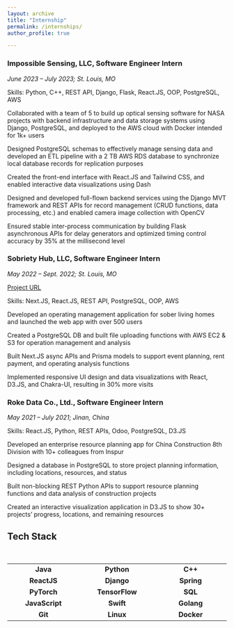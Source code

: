 ```yaml
---
layout: archive
title: "Internship"
permalink: /internships/
author_profile: true

---
```

###  Impossible Sensing, LLC, Software Engineer Intern                                                                                 

*June 2023 – July 2023; St. Louis, MO*

Skills: Python, C++, REST API, Django, Flask, React.JS, OOP, PostgreSQL, AWS 			              

Collaborated with a team of 5 to build up optical sensing software for NASA projects with backend infrastructure and data 
storage systems using Django, PostgreSQL, and deployed to the AWS cloud with Docker intended for 1k+ users

Designed PostgreSQL schemas to effectively manage sensing data and developed an ETL pipeline with a 2 TB AWS RDS
database to synchronize local database records for replication purposes

Created the front-end interface with React.JS and Tailwind CSS, and enabled interactive data visualizations using Dash

Designed and developed full-flown backend services using the Django MVT framework and REST APIs for record
management (CRUD functions, data processing, etc.) and enabled camera image collection with OpenCV 

Ensured stable inter-process communication by building Flask asynchronous APIs for delay generators and optimized
timing control accuracy by 35% at the millisecond level

###  Sobriety Hub, LLC, Software Engineer Intern   

*May 2022 – Sept. 2022; St. Louis, MO*

[Project URL](https://github.com/NingyueLiang/SobrietyHub)

Skills: Next.JS, React.JS, REST API, PostgreSQL, OOP, AWS                                                                                             

Developed an operating management application for sober living homes and launched the web app with over 500 users

Created a PostgreSQL DB and built file uploading functions with AWS EC2 & S3 for operation management and analysis

Built Next.JS async APIs and Prisma models to support event planning, rent payment, and operating analysis functions

Implemented responsive UI design and data visualizations with React, D3.JS, and Chakra-UI, resulting in 30% more visits

### Roke Data Co., Ltd., Software Engineer Intern                                                                                          

*May 2021 – July 2021; Jinan, China*
  
Skills: React.JS, Python, REST APIs, Odoo, PostgreSQL, D3.JS 

Developed an enterprise resource planning app for China Construction 8th Division with 10+ colleagues from Inspur

Designed a database in PostgreSQL to store project planning information, including locations, resources, and status 

Built non-blocking REST Python APIs to support resource planning functions and data analysis of construction projects

Created an interactive visualization application in D3.JS to show 30+ projects’ progress, locations, and remaining resources


## Tech Stack

<br>
<table>
<tbody>

<tr>
  <td align="center" width="20%">
  <span><b><center>Java</center></b></span> 

  </td>
  
  <td align="center" width="20%">
  <span><b><center>Python</center></b></span> 
  </td>
  
  <td align="center" width="20%">
  <span><b><center>C++</center></b></span> 

  </td>

</tr>

<tr>
  <td align="center" width="20%">
  <span><b><center>ReactJS</center></b></span> 

  </td>

  <td align="center" width="20%">
  <span><b><center>Django</center></b></span> 

  </td>

  <td align="center" width="20%">
  <span><b><center>Spring</center></b></span> 
  
  </td>
  
</tr>  

<tr>
  <td align="center" width="20%">
  <span><b><center>PyTorch</center></b></span> 

  </td>
  
  <td align="center" width="20%">
  <span><b><center>TensorFlow</center></b></span> 

  </td>
  

  <td align="center" width="20%">
  <span><b><center>SQL</center></b></span> 
 
  </td>
  

</tr>

<tr>
  <td align="center" width="20%">
  <span><b><center>JavaScript</center></b></span> 
  
  </td>
  
  <td align="center" width="20%">
  <span><b><center>Swift</center></b></span> 
  
  </td>
  

  <td align="center" width="20%">
  <span><b><center>Golang</center></b></span> 
  
  </td>
  

</tr>

<tr>
  <td align="center" width="20%">
  <span><b><center>Git</center></b></span> 
  
  </td>
  
  <td align="center" width="20%">
  <span><b><center>Linux</center></b></span> 

  </td>

  <td align="center" width="20%">
  <span><b><center>Docker</center></b></span> 

  </td>

</tr>

</tbody>
</table>
